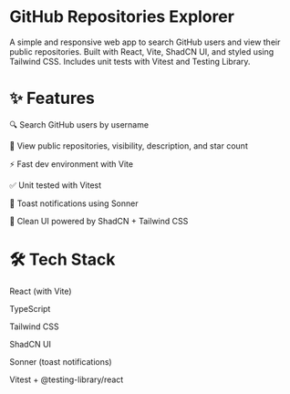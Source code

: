 # GitHub Repositories Explorer
A simple and responsive web app to search GitHub users and view their public repositories. Built with React, Vite, ShadCN UI, and styled using Tailwind CSS. Includes unit tests with Vitest and Testing Library.

# ✨ Features
🔍 Search GitHub users by username

📄 View public repositories, visibility, description, and star count

⚡ Fast dev environment with Vite

✅ Unit tested with Vitest

🍞 Toast notifications using Sonner

💅 Clean UI powered by ShadCN + Tailwind CSS

# 🛠 Tech Stack
React (with Vite)

TypeScript

Tailwind CSS

ShadCN UI

Sonner (toast notifications)

Vitest + @testing-library/react
